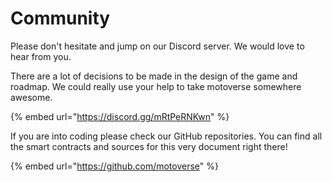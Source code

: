 # Community

Please don't hesitate and jump on our Discord server. We would love to hear from you.&#x20;

There are a lot of decisions to be made in the design of the game and roadmap. We could really use your help to take motoverse somewhere awesome.

{% embed url="https://discord.gg/mRtPeRNKwn" %}

If you are into coding please check our GitHub repositories. You can find all the smart contracts and sources for this very document right there!

{% embed url="https://github.com/motoverse" %}
